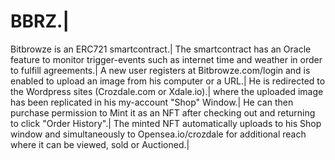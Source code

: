 # BBRZ.|
Bitbrowze is an ERC721 smartcontract.|
The smartcontract has an Oracle feature to monitor trigger-events such as internet time and weather in order to fulfill agreements.|
A new user registers at Bitbrowze.com/login  and is enabled to upload an image from his computer or a URL.|
He is redirected to the Wordpress sites (Crozdale.com  or  Xdale.io).|
where the uploaded image has been replicated in his my-account "Shop" Window.|
He can then purchase permission to Mint it as an NFT after checking out and returning to click "Order History".|
The minted NFT automatically uploads to his Shop window and simultaneously to Opensea.io/crozdale for additional reach where it can be viewed, sold or Auctioned.|
